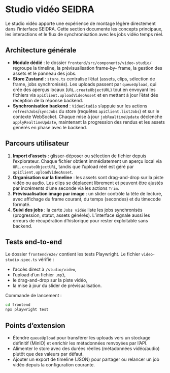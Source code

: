 # Studio vidéo SEIDRA

Le studio vidéo apporte une expérience de montage légère directement dans l’interface SEIDRA. Cette section documente les
concepts principaux, les interactions et le flux de synchronisation avec les jobs vidéo temps réel.

## Architecture générale

- **Module dédié** : le dossier `frontend/src/components/video-studio/` regroupe la timeline, la prévisualisation frame-by-
  frame, la gestion des assets et le panneau des jobs.
- **Store Zustand** : `store.ts` centralise l’état (assets, clips, sélection de frame, jobs synchronisés). Les uploads
  passent par `queueUpload`, qui crée des aperçus locaux (`URL.createObjectURL`) tout en envoyant les fichiers via
  `apiClient.uploadVideoAsset` et en mettant à jour l’état dès réception de la réponse backend.
- **Synchronisation backend** : `VideoStudio` s’appuie sur les actions `refreshJobs`/`syncJobs` du store (requêtes
  `apiClient.listJobs`) et sur le contexte WebSocket. Chaque mise à jour `jobRealtimeUpdate` déclenche `applyRealtimeUpdate`,
  maintenant la progression des rendus et les assets générés en phase avec le backend.

## Parcours utilisateur

1. **Import d’assets** : glisser-déposer ou sélection de fichier depuis l’explorateur. Chaque fichier obtient immédiatement
   un aperçu local via `URL.createObjectURL`, tandis que l’upload réel est géré par `apiClient.uploadVideoAsset`.
2. **Organisation sur la timeline** : les assets sont drag-and-drop sur la piste vidéo ou audio. Les clips se déplacent
   librement et peuvent être ajustés par incréments d’une seconde via les actions `Trim`.
3. **Prévisualisation image par image** : un slider contrôle la tête de lecture, avec affichage du frame courant, du temps
   (secondes) et du timecode formaté.
4. **Suivi des jobs** : la carte `Jobs vidéo` liste les jobs synchronisés (progression, statut, assets générés). L’interface
   signale aussi les erreurs de récupération d’historique pour rester exploitable sans backend.

## Tests end-to-end

Le dossier `frontend/e2e/` contient les tests Playwright. Le fichier `video-studio.spec.ts` vérifie :

- l’accès direct à `/studio/video`,
- l’upload d’un fichier `.mp3`,
- le drag-and-drop sur la piste vidéo,
- la mise à jour du slider de prévisualisation.

Commande de lancement :

```bash
cd frontend
npx playwright test
```

## Points d’extension

- Étendre `queueUpload` pour transférer les uploads vers un stockage définitif (MinIO) et enrichir les métadonnées renvoyées par l’API.
- Alimenter le store avec des durées réelles (métadonnées vidéo/audio) plutôt que des valeurs par défaut.
- Ajouter un export de timeline (JSON) pour partager ou relancer un job vidéo depuis la configuration courante.
